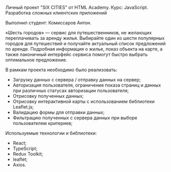 Личный проект "SIX CITIES" от HTML Academy.
Курс: JavaScript. Разработка сложных клиентских приложений

Выполнил студент: Комиссаров Антон.

«Шесть городов» — сервис для путешественников, не желающих переплачивать за аренду жилья. Выбирайте один из шести популярных городов для путешествий и получайте актуальный список предложений по аренде. Подробная информация о жилье, показ объекта на карте, а также лаконичный интерфейс сервиса помогут быстро выбрать оптимальное предложение.

В рамкам проекта необходимо было реализовать:

- Загрузку данных с сервера / отправку данных на сервер;
- Авторизация пользователя, ограничение показа страниц и данных при различных статусах авторизации пользователя;
- Отрисовку полученных данных;
- Отрисовку интерактивной карты с использованием библиотеки Leaflet.js;
- Валидацию формы для отправки данных;
- Фильтрацию полученных с сервера данных при выборе пользователем критериев;

Используемые технологии и библиотеки:

- React;
- TypeScript;
- Redux Toolkit;
- leaflet;
- Axios.
